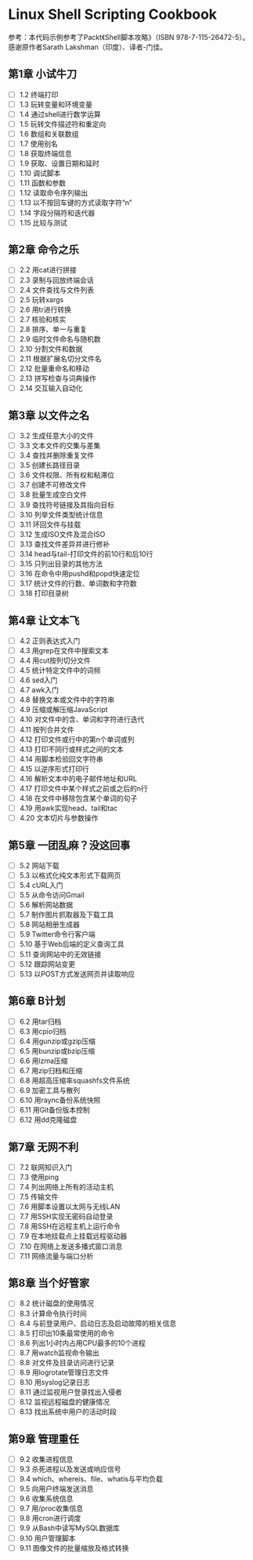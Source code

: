 # Linux Shell Scripting Cookbook
参考：本代码示例参考了Packt《Shell脚本攻略》（ISBN 978-7-115-26472-5）。感谢原作者Sarath Lakshman（印度）、译者-门佳。

## 第1章 小试牛刀
- [ ] 1.2 终端打印
- [ ] 1.3 玩转变量和环境变量
- [ ] 1.4 通过shell进行数学运算
- [ ] 1.5 玩转文件描述符和重定向
- [ ] 1.6 数组和关联数组
- [ ] 1.7 使用别名
- [ ] 1.8 获取终端信息
- [ ] 1.9 获取、设置日期和延时
- [ ] 1.10 调试脚本
- [ ] 1.11 函数和参数
- [ ] 1.12 读取命令序列输出
- [ ] 1.13 以不按回车键的方式读取字符“n”
- [ ] 1.14 字段分隔符和迭代器
- [ ] 1.15 比较与测试

## 第2章 命令之乐
- [ ] 2.2 用cat进行拼接
- [ ] 2.3 录制与回放终端会话
- [ ] 2.4 文件查找与文件列表
- [ ] 2.5 玩转xargs
- [ ] 2.6 用tr进行转换
- [ ] 2.7 核验和核实
- [ ] 2.8 排序、单一与重复
- [ ] 2.9 临时文件命名与随机数
- [ ] 2.10 分割文件和数据
- [ ] 2.11 根据扩展名切分文件名
- [ ] 2.12 批量重命名和移动
- [ ] 2.13 拼写检查与词典操作
- [ ] 2.14 交互输入自动化

## 第3章 以文件之名
- [ ] 3.2 生成任意大小的文件
- [ ] 3.3 文本文件的交集与差集
- [ ] 3.4 查找并删除重复文件
- [ ] 3.5 创建长路径目录
- [ ] 3.6 文件权限、所有权和粘滞位
- [ ] 3.7 创建不可修改文件
- [ ] 3.8 批量生成空白文件
- [ ] 3.9 查找符号链接及其指向目标
- [ ] 3.10 列举文件类型统计信息
- [ ] 3.11 环回文件与挂载
- [ ] 3.12 生成ISO文件及混合ISO
- [ ] 3.13 查找文件差异并进行修补
- [ ] 3.14 head与tail-打印文件的前10行和后10行
- [ ] 3.15 只列出目录的其他方法
- [ ] 3.16 在命令中用pushd和popd快速定位
- [ ] 3.17 统计文件的行数、单词数和字符数
- [ ] 3.18 打印目录树

## 第4章 让文本飞
- [ ] 4.2 正则表达式入门
- [ ] 4.3 用grep在文件中搜索文本
- [ ] 4.4 用cut按列切分文件
- [ ] 4.5 统计特定文件中的词频
- [ ] 4.6 sed入门
- [ ] 4.7 awk入门
- [ ] 4.8 替换文本或文件中的字符串
- [ ] 4.9 压缩或解压缩JavaScript
- [ ] 4.10 对文件中的含、单词和字符进行迭代
- [ ] 4.11 按列合并文件
- [ ] 4.12 打印文件或行中的第n个单词或列
- [ ] 4.13 打印不同行或样式之间的文本
- [ ] 4.14 用脚本检验回文字符串
- [ ] 4.15 以逆序形式打印行
- [ ] 4.16 解析文本中的电子邮件地址和URL
- [ ] 4.17 打印文件中某个样式之前或之后的n行
- [ ] 4.18 在文件中移除包含某个单词的句子
- [ ] 4.19 用awk实现head、tail和tac
- [ ] 4.20 文本切片与参数操作

## 第5章 一团乱麻？没这回事
- [ ] 5.2 网站下载
- [ ] 5.3 以格式化纯文本形式下载网页
- [ ] 5.4 cURL入门
- [ ] 5.5 从命令访问Gmail
- [ ] 5.6 解析网站数据
- [ ] 5.7 制作图片抓取器及下载工具
- [ ] 5.8 网站相册生成器
- [ ] 5.9 Twitter命令行客户端
- [ ] 5.10 基于Web后端的定义查询工具
- [ ] 5.11 查询网站中的无效链接
- [ ] 5.12 跟踪网站变更
- [ ] 5.13 以POST方式发送网页并读取响应

## 第6章 B计划
- [ ] 6.2 用tar归档
- [ ] 6.3 用cpio归档
- [ ] 6.4 用gunzip或gzip压缩
- [ ] 6.5 用bunzip或bzip压缩
- [ ] 6.6 用lzma压缩
- [ ] 6.7 用zip归档和压缩
- [ ] 6.8 用超高压缩率squashfs文件系统
- [ ] 6.9 加密工具与散列
- [ ] 6.10 用raync备份系统快照
- [ ] 6.11 用Git备份版本控制
- [ ] 6.12 用dd克隆磁盘

## 第7章 无网不利
- [ ] 7.2 联网知识入门
- [ ] 7.3 使用ping
- [ ] 7.4 列出网络上所有的活动主机
- [ ] 7.5 传输文件
- [ ] 7.6 用脚本设置以太网与无线LAN
- [ ] 7.7 用SSH实现无密码自动登录
- [ ] 7.8 用SSH在远程主机上运行命令
- [ ] 7.9 在本地挂载点上挂载远程驱动器
- [ ] 7.10 在网络上发送多播式窗口消息
- [ ] 7.11 网络流量与端口分析

## 第8章 当个好管家
- [ ] 8.2 统计磁盘的使用情况
- [ ] 8.3 计算命令执行时间
- [ ] 8.4 与前登录用户、启动日志及启动故障的相关信息
- [ ] 8.5 打印出10条最常使用的命令
- [ ] 8.6 列出1小时内占用CPU最多的10个进程
- [ ] 8.7 用watch监视命令输出
- [ ] 8.8 对文件及目录访问进行记录
- [ ] 8.9 用logrotate管理日志文件
- [ ] 8.10 用syslog记录日志
- [ ] 8.11 通过监视用户登录找出入侵者
- [ ] 8.12 监视远程磁盘的健康情况
- [ ] 8.13 找出系统中用户的活动时段

## 第9章 管理重任
- [ ] 9.2 收集进程信息
- [ ] 9.3 杀死进程以及发送或响应信号
- [ ] 9.4 which、whereis、file、whatis与平均负载
- [ ] 9.5 向用户终端发送消息
- [ ] 9.6 收集系统信息
- [ ] 9.7 用/proc收集信息
- [ ] 9.8 用cron进行调度
- [ ] 9.9 从Bash中读写MySQL数据库
- [ ] 9.10 用户管理脚本
- [ ] 9.11 图像文件的批量缩放及格式转换
